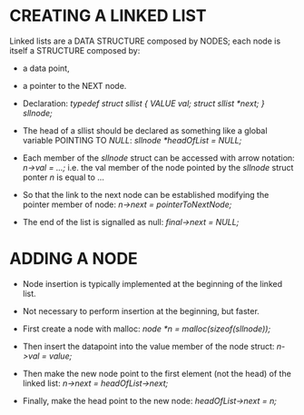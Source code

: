 # CREATING A LINKED LIST
Linked lists are a DATA STRUCTURE composed by NODES; each node is itself a STRUCTURE composed by:
* a data point,
* a pointer to the NEXT node.

* Declaration:
_typedef struct sllist_
_{_
    _VALUE val;_
    _struct sllist *next;_
_}_
_sllnode;_

* The head of a sllist should be declared as something like a global variable POINTING TO _NULL_:
_sllnode *headOfList = NULL;_

* Each member of the _sllnode_ struct can be accessed with arrow notation:
_n->val = ...;_
i.e. the val member of the node pointed by the _sllnode_ struct ponter _n_ is equal to ...

* So that the link to the next node can be established modifying the pointer member of node:
_n->next = pointerToNextNode;_

* The end of the list is signalled as null:
_final->next = NULL;_

# ADDING A NODE
* Node insertion is typically implemented at the beginning of the linked list.
* Not necessary to perform insertion at the beginning, but faster.

* First create a node with malloc:
_node *n = malloc(sizeof(sllnode));_

* Then insert the datapoint into the value member of the node struct:
_n->val = value;_

* Then make the new node point to the first element (not the head) of the linked list:
_n->next = headOfList->next;_

* Finally, make the head point to the new node:
_headOfList->next = n;_